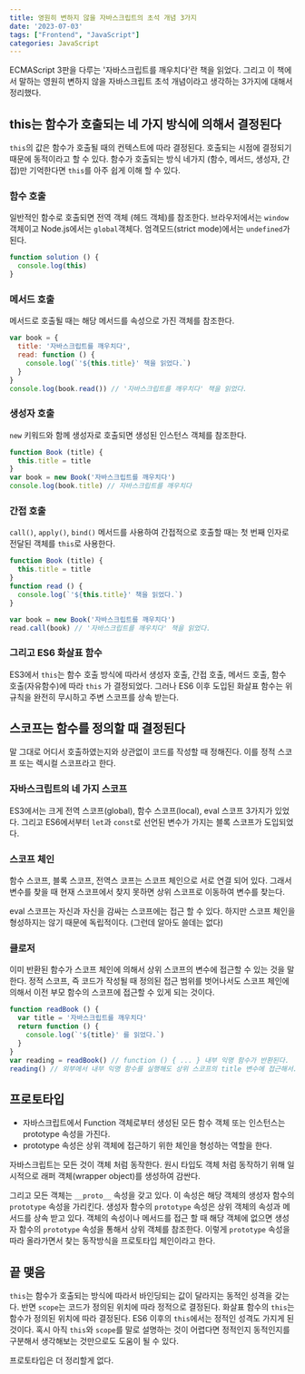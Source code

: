 ```yaml
---
title: 영원히 변하지 않을 자바스크립트의 초석 개념 3가지
date: '2023-07-03'
tags: ["Frontend", "JavaScript"]
categories: JavaScript
---
```


ECMAScript 3판을 다루는 '자바스크립트를 깨우치다'란 책을 읽었다. 그리고 이 책에서 말하는 영원히 변하지 않을 자바스크립트 초석 개념이라고 생각하는 3가지에 대해서 정리했다.

<!--more-->

## this는 함수가 호출되는 네 가지 방식에 의해서 결정된다

`this`의 값은 함수가 호출될 때의 컨텍스트에 따라 결정된다. 호출되는 시점에 결정되기 때문에 동적이라고 할 수 있다. 함수가 호출되는 방식 네가지 (함수, 메서드, 생성자, 간접)만 기억한다면 `this`를 아주 쉽게 이해 할 수 있다.

### 함수 호출

일반적인 함수로 호출되면 전역 객체 (헤드 객체)를 참조한다. 브라우저에서는 `window` 객체이고 Node.js에서는 `global`객체다. 엄격모드(strict mode)에서는 `undefined`가 된다.

```js
function solution () {
  console.log(this)
}
```

### 메서드 호출

메서드로 호출될 때는 해당 메서드를 속성으로 가진 객체를 참조한다.

```js
var book = {
  title: '자바스크립트를 깨우치다',
  read: function () {
    console.log(`'${this.title}' 책을 읽었다.`)
  }
}
console.log(book.read()) // '자바스크립트를 깨우치다' 책을 읽었다.
```

### 생성자 호출

`new` 키워드와 함께 생성자로 호출되면 생성된 인스턴스 객체를 참조한다.

```js
function Book (title) {
  this.title = title
}
var book = new Book('자바스크립트를 깨우치다')
console.log(book.title) // 자바스크립트를 깨우치다
```

### 간접 호출

`call()`, `apply()`, `bind()` 메서드를 사용하여 간접적으로 호출할 때는 첫 번째 인자로 전달된 객체를 `this`로 사용한다.

```js
function Book (title) {
  this.title = title
}
function read () {
  console.log(`'${this.title}' 책을 읽었다.`)
}

var book = new Book('자바스크립트를 깨우치다')
read.call(book) // '자바스크립트를 깨우치다' 책을 읽었다.

```

### 그리고 ES6 화살표 함수

ES3에서 `this`는 함수 호출 방식에 따라서 생성자 호출, 간접 호출, 메서드 호출, 함수 호출(자유함수)에 따라 `this` 가 결정되었다. 그러나 ES6 이후 도입된 화살표 함수는 위 규칙을 완전히 무시하고 주변 스코프를 상속 받는다.

## 스코프는 함수를 정의할 때 결정된다

말 그대로 어디서 호출하였는지와 상관없이 코드를 작성할 때 정해진다. 이를 정적 스코프 또는 렉시컬 스코프라고 한다.

### 자바스크립트의 네 가지 스코프

ES3에서는 크게 전역 스코프(global), 함수 스코프(local), eval 스코프 3가지가 있었다. 그리고 ES6에서부터 `let`과 `const`로 선언된 변수가 가지는 블록 스코프가 도입되었다.

### 스코프 체인

함수 스코프, 블록 스코프, 전역스 코프는 스코프 체인으로 서로 연결 되어 있다. 그래서 변수를 찾을 때 현재 스코프에서 찾지 못하면 상위 스코프로 이동하여 변수를 찾는다.

eval 스코프는 자신과 자신을 감싸는 스코프에는 접근 할 수 있다. 하지만 스코프 체인을 형성하지는 않기 때문에 독립적이다. (그런데 알아도 쓸데는 없다)

### 클로저

이미 반환된 함수가 스코프 체인에 의해서 상위 스코프의 변수에 접근할 수 있는 것을 말한다. 정적 스코프, 즉 코드가 작성될 때 정의된 접근 범위를 벗어나서도 스코프 체인에 의해서 이전 부모 함수의 스코프에 접근할 수 있게 되는 것이다.

```js
function readBook () {
  var title = '자바스크립트를 깨우치다'
  return function () {
    console.log(`'${title}' 를 읽었다.`)
  }
}
var reading = readBook() // function () { ... } 내부 익명 함수가 반환된다.
reading() // 외부에서 내부 익명 함수를 실행해도 상위 스코프의 title 변수에 접근해서. '자바스크립트를 깨우치다' 를 읽었다. 가 출력된다.
```

## 프로토타입

- 자바스크립트에서 Function 객체로부터 생성된 모든 함수 객체 또는 인스턴스는 prototype 속성을 가진다.
- prototype 속성은 상위 객체에 접근하기 위한 체인을 형성하는 역할을 한다.

자바스크립트는 모든 것이 객체 처럼 동작한다. 원시 타입도 객체 처럼 동작하기 위해 일시적으로 래퍼 객체(wrapper object)를 생성하여 감싼다.

그리고 모든 객체는 `__proto__` 속성을 갖고 있다. 이 속성은 해당 객체의 생성자 함수의 `prototype` 속성을 가리킨다. 생성자 함수의 `prototype` 속성은 상위 객체의 속성과 메서드를 상속 받고 있다. 객체의 속성이나 메서드를 접근 할 때 해당 객체에 없으면 생성자 함수의 `prototype` 속성을 통해서 상위 객체를 참조한다. 이렇게 `prototype` 속성을 따라 올라가면서 찾는 동작방식을 프로토타입 체인이라고 한다.

## 끝 맺음

`this`는 함수가 호출되는 방식에 따라서 바인딩되는 값이 달라지는 동적인 성격을 갖는다. 반면 `scope`는 코드가 정의된 위치에 따라 정적으로 결정된다. 화살표 함수의 `this`는 함수가 정의된 위치에 따라 결정된다. ES6 이후의 `this`에서는 정적인 성격도 가지게 된것이다. 혹시 아직 `this`와 `scope`를 말로 설명하는 것이 어렵다면 정적인지 동적인지를 구분해서 생각해보는 것만으로도 도움이 될 수 있다.

프로토타입은 더 정리할게 없다.

